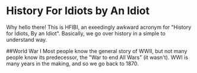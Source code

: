 # History For Idiots by An Idiot

Why hello there!
This is HFIBI, an exeedingly awkward acronym for "History for Idiots, By an Idiot". Basically, we go over history in a simple to understand way. 

##World War I
Most people know the general story of WWII, but not many people know its predecessor, the "War to end All Wars" (it wasn't). WWI is many years in the making, and so we go back to 1870. 
